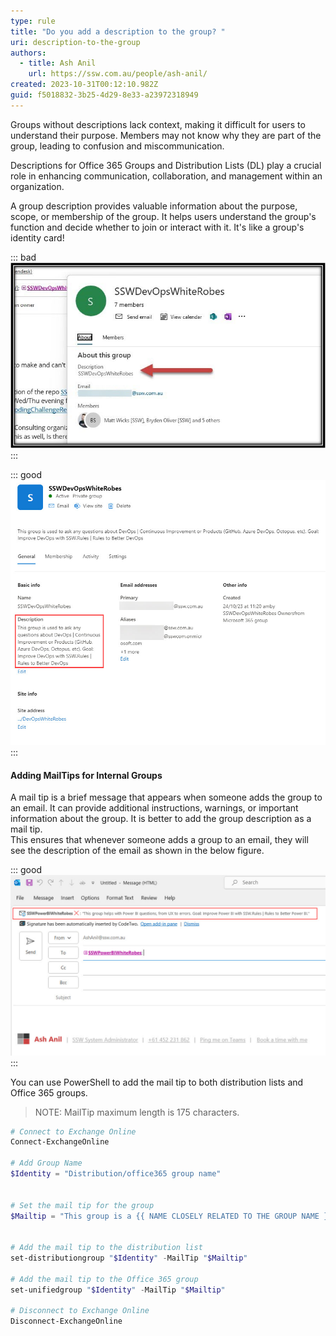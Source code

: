 ```yaml
---
type: rule
title: "Do you add a description to the group? "
uri: description-to-the-group
authors:
  - title: Ash Anil
    url: https://ssw.com.au/people/ash-anil/
created: 2023-10-31T00:12:10.982Z
guid: f5018832-3b25-4d29-8e33-a23972318949
---
```

Groups without descriptions lack context, making it difficult for users to understand their purpose. 
Members may not know why they are part of the group, leading to confusion and miscommunication.  

Descriptions for Office 365 Groups and Distribution Lists (DL) play a crucial role in enhancing communication, collaboration, and management within an organization.

<!--endintro-->

A group description provides valuable information about the purpose, scope, or membership of the group. It helps users understand the group's function and decide whether to join or interact with it. It's like a group's identity card! 

::: bad
![Figure: Bad example - Group with no description ](bad-example-no-description.jpg)
:::

::: good
![Figure: Good example - Group with description](good-example-with-description.jpg)
:::

#### Adding MailTips for Internal Groups

A mail tip is a brief message that appears when someone adds the group to an email. It can provide additional instructions, warnings, or important information about the group. It is better to add the group description as a mail tip.\
This ensures that whenever someone adds a group to an email, they will see the description of the email as shown in the below figure.  

::: good
![Figure: Good Example - Red Box shows the mail tip which is the group description](good-example-mail-tip.jpg)
:::

You can use PowerShell to add the mail tip to both distribution lists and Office 365 groups.  

> NOTE: MailTip maximum length is 175 characters. 

```powershell
# Connect to Exchange Online
Connect-ExchangeOnline  

# Add Group Name
$Identity = "Distribution/office365 group name"


# Set the mail tip for the group
$Mailtip = "This group is a {{ NAME CLOSELY RELATED TO THE GROUP NAME }} group for {{ REASON FOR GROUP EXISTING }}. Goal: {{ WHAT IS THE GOAL/OBJECTIVE OF THE GROUP }}."


# Add the mail tip to the distribution list
set-distributiongroup "$Identity" -MailTip "$Mailtip"

# Add the mail tip to the Office 365 group
set-unifiedgroup "$Identity" -MailTip "$Mailtip"

# Disconnect to Exchange Online
Disconnect-ExchangeOnline
```